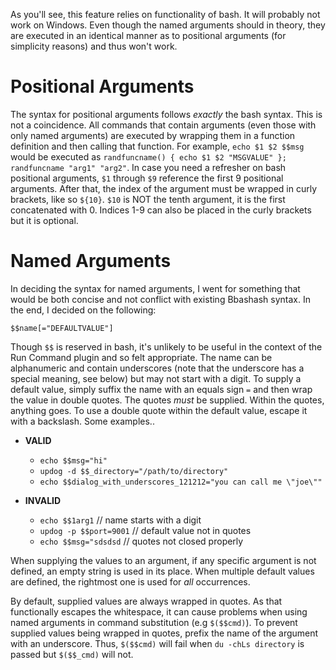 As you'll see, this feature relies on functionality of bash. It will probably not work on Windows. Even though the named arguments should in theory, they are executed in an identical manner as to positional arguments (for simplicity reasons) and thus won't work.

# Positional Arguments
The syntax for positional arguments follows *exactly* the bash syntax. This is not a coincidence. All commands that contain arguments (even those with only named arguments) are executed by wrapping them in a function definition and then calling that function. For example, `echo $1 $2 $$msg` would be executed as `randfuncname() { echo $1 $2 "MSGVALUE" }; randfuncname "arg1" "arg2"`. In case you need a refresher on bash positional arguments, `$1` through `$9` reference the first 9 positional arguments. After that, the index of the argument must be wrapped in curly brackets, like so `${10}`. `$10` is NOT the tenth argument, it is the first concatenated with 0. Indices 1-9 can also be placed in the curly brackets but it is optional.


# Named Arguments
In deciding the syntax for named arguments, I went for something that would be both concise and not conflict with existing Bbashash syntax. In the end, I decided on the following:

`$$name[="DEFAULTVALUE"]`

Though `$$` is reserved in bash, it's unlikely to be useful in the context of the Run Command plugin and so felt appropriate. The name can be alphanumeric and contain underscores (note that the underscore has a special meaning, see below) but may not start with a digit. To supply a default value, simply suffix the name with an equals sign `=` and then wrap the value in double quotes. The quotes *must* be supplied. Within the quotes, anything goes. To use a double quote within the default value, escape it with a backslash. Some examples..

- **VALID**
  * `echo $$msg="hi"`
  * `updog -d $$_directory="/path/to/directory"`  
  * `echo $$dialog_with_underscores_121212="you can call me \"joe\""`

- **INVALID**
  * `echo $$1arg1`  // name starts with a digit
  * `updog -p $$port=9001` // default value not in quotes
  * `echo $$msg="sdsdsd` // quotes not closed properly


When supplying the values to an argument, if any specific argument is not defined, an empty string is used in its place. When multiple default values are defined, the rightmost one is used for *all* occurrences.

By default, supplied values are always wrapped in quotes. As that functionally escapes the whitespace, it can cause problems when using named arguments in command substitution (e.g `$($$cmd)`). To prevent supplied values being wrapped in quotes, prefix the name of the argument with an underscore. Thus, `$($$cmd)` will fail when `du -chLs directory` is passed but `$($$_cmd)` will not.
